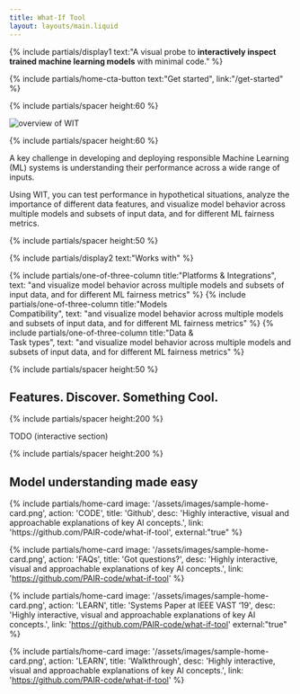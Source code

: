 ```yaml
---
title: What-If Tool
layout: layouts/main.liquid
---
```


<div class="mdl-cell--8-col mdl-cell--12-col-tablet mdl-cell--8-col-phone">

{% include partials/display1 text:"A visual probe to <strong>interactively inspect trained machine learning models</strong> with minimal code." %} 

{% include partials/home-cta-button text:"Get started", link:"/get-started" %}

{% include partials/spacer height:60 %}

</div>

![overview of WIT](/assets/images/home-overview.png)

{% include partials/spacer height:60 %}

<div class="mdl-cell--8-col mdl-cell--12-col-tablet mdl-cell--8-col-phone">

A key challenge in developing and deploying responsible Machine Learning (ML) systems is understanding their performance across a wide range of inputs. 

Using WIT, you can test performance in hypothetical situations, analyze the importance of different data features, and visualize model behavior across multiple models and subsets of input data, and for different ML fairness metrics. 

</div>

{% include partials/spacer height:50 %}

{% include partials/display2 text:"Works with" %}

<div class="mdl-grid no-padding">

{% include partials/one-of-three-column title:"Platforms & Integrations", text: "and visualize model behavior across multiple models and subsets of input data, and for different ML fairness metrics" %}
{% include partials/one-of-three-column title:"Models <br/>Compatibility", text: "and visualize model behavior across multiple models and subsets of input data, and for different ML fairness metrics" %}
{% include partials/one-of-three-column title:"Data & <br/>Task types", text: "and visualize model behavior 
across multiple models and subsets of input data, and for different ML fairness metrics" %}

</div>

{% include partials/spacer height:50 %}

## Features. Discover. Something Cool.

{% include partials/spacer height:200 %}

TODO (interactive section)

{% include partials/spacer height:200 %}

## Model understanding made easy

<div class="mdl-grid no-padding">
  {% include partials/home-card image: '/assets/images/sample-home-card.png', action: 'CODE', 
  title: 'Github', desc: 'Highly interactive, visual and approachable explanations of key AI concepts.', 
  link: 'https://github.com/PAIR-code/what-if-tool', external:"true" %}
  
  {% include partials/home-card image: '/assets/images/sample-home-card.png', action: 'FAQs', 
  title: 'Got questions?', desc: 'Highly interactive, visual and approachable explanations of key AI concepts.', 
  link: 'https://github.com/PAIR-code/what-if-tool' %}

  {% include partials/home-card image: '/assets/images/sample-home-card.png', action: 'LEARN', 
  title: 'Systems Paper at IEEE VAST ‘19', desc: 'Highly interactive, visual and approachable explanations of key AI concepts.', 
  link: 'https://github.com/PAIR-code/what-if-tool' external:"true" %}

  {% include partials/home-card image: '/assets/images/sample-home-card.png', action: 'LEARN', 
  title: 'Walkthrough', desc: 'Highly interactive, visual and approachable explanations of key AI concepts.', 
  link: 'https://github.com/PAIR-code/what-if-tool' %}

</div>